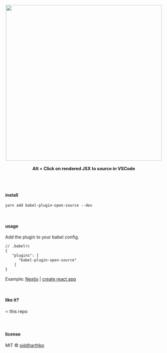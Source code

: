 <p align="center">
  <img src="https://github.com/siddharthkp/babel-plugin-open-source/blob/main/demo.gif?raw=true" height="500"/>
  <br><br>
  <b>Alt + Click on rendered JSX to source in VSCode</b>
  <br><br>
</p>

&nbsp;

#### install

```
yarn add babel-plugin-open-source --dev
```

&nbsp;

#### usage

Add the plugin to your babel config.

```diff
// .babelrc
{
   "plugins": [
      "babel-plugin-open-source"
    ]
}
```

 Example: [Nextjs](https://nextjs.org/docs/advanced-features/customizing-babel-config) | [create react app](https://github.com/timarney/react-app-rewired)

&nbsp;

#### like it?

:star: this repo

&nbsp;

#### license

MIT © [siddharthkp](https://github.com/siddharthkp)
